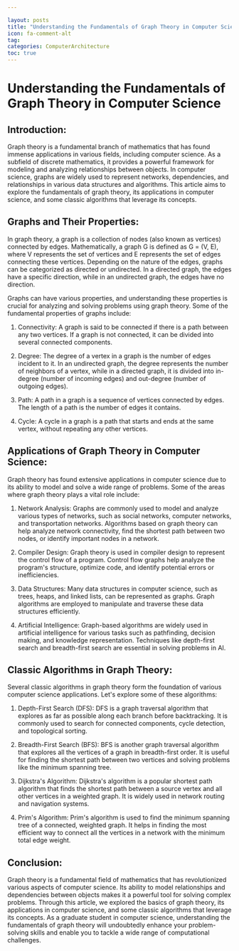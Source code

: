 ```yaml
---

layout: posts
title: "Understanding the Fundamentals of Graph Theory in Computer Science"
icon: fa-comment-alt
tag:      
categories: ComputerArchitecture
toc: true
---
```




# Understanding the Fundamentals of Graph Theory in Computer Science

## Introduction:

Graph theory is a fundamental branch of mathematics that has found immense applications in various fields, including computer science. As a subfield of discrete mathematics, it provides a powerful framework for modeling and analyzing relationships between objects. In computer science, graphs are widely used to represent networks, dependencies, and relationships in various data structures and algorithms. This article aims to explore the fundamentals of graph theory, its applications in computer science, and some classic algorithms that leverage its concepts.

## Graphs and Their Properties:

In graph theory, a graph is a collection of nodes (also known as vertices) connected by edges. Mathematically, a graph G is defined as G = (V, E), where V represents the set of vertices and E represents the set of edges connecting these vertices. Depending on the nature of the edges, graphs can be categorized as directed or undirected. In a directed graph, the edges have a specific direction, while in an undirected graph, the edges have no direction.

Graphs can have various properties, and understanding these properties is crucial for analyzing and solving problems using graph theory. Some of the fundamental properties of graphs include:

1. Connectivity: A graph is said to be connected if there is a path between any two vertices. If a graph is not connected, it can be divided into several connected components.

2. Degree: The degree of a vertex in a graph is the number of edges incident to it. In an undirected graph, the degree represents the number of neighbors of a vertex, while in a directed graph, it is divided into in-degree (number of incoming edges) and out-degree (number of outgoing edges).

3. Path: A path in a graph is a sequence of vertices connected by edges. The length of a path is the number of edges it contains.

4. Cycle: A cycle in a graph is a path that starts and ends at the same vertex, without repeating any other vertices.

## Applications of Graph Theory in Computer Science:

Graph theory has found extensive applications in computer science due to its ability to model and solve a wide range of problems. Some of the areas where graph theory plays a vital role include:

1. Network Analysis: Graphs are commonly used to model and analyze various types of networks, such as social networks, computer networks, and transportation networks. Algorithms based on graph theory can help analyze network connectivity, find the shortest path between two nodes, or identify important nodes in a network.

2. Compiler Design: Graph theory is used in compiler design to represent the control flow of a program. Control flow graphs help analyze the program's structure, optimize code, and identify potential errors or inefficiencies.

3. Data Structures: Many data structures in computer science, such as trees, heaps, and linked lists, can be represented as graphs. Graph algorithms are employed to manipulate and traverse these data structures efficiently.

4. Artificial Intelligence: Graph-based algorithms are widely used in artificial intelligence for various tasks such as pathfinding, decision making, and knowledge representation. Techniques like depth-first search and breadth-first search are essential in solving problems in AI.

## Classic Algorithms in Graph Theory:

Several classic algorithms in graph theory form the foundation of various computer science applications. Let's explore some of these algorithms:

1. Depth-First Search (DFS): DFS is a graph traversal algorithm that explores as far as possible along each branch before backtracking. It is commonly used to search for connected components, cycle detection, and topological sorting.

2. Breadth-First Search (BFS): BFS is another graph traversal algorithm that explores all the vertices of a graph in breadth-first order. It is useful for finding the shortest path between two vertices and solving problems like the minimum spanning tree.

3. Dijkstra's Algorithm: Dijkstra's algorithm is a popular shortest path algorithm that finds the shortest path between a source vertex and all other vertices in a weighted graph. It is widely used in network routing and navigation systems.

4. Prim's Algorithm: Prim's algorithm is used to find the minimum spanning tree of a connected, weighted graph. It helps in finding the most efficient way to connect all the vertices in a network with the minimum total edge weight.

## Conclusion:

Graph theory is a fundamental field of mathematics that has revolutionized various aspects of computer science. Its ability to model relationships and dependencies between objects makes it a powerful tool for solving complex problems. Through this article, we explored the basics of graph theory, its applications in computer science, and some classic algorithms that leverage its concepts. As a graduate student in computer science, understanding the fundamentals of graph theory will undoubtedly enhance your problem-solving skills and enable you to tackle a wide range of computational challenges.